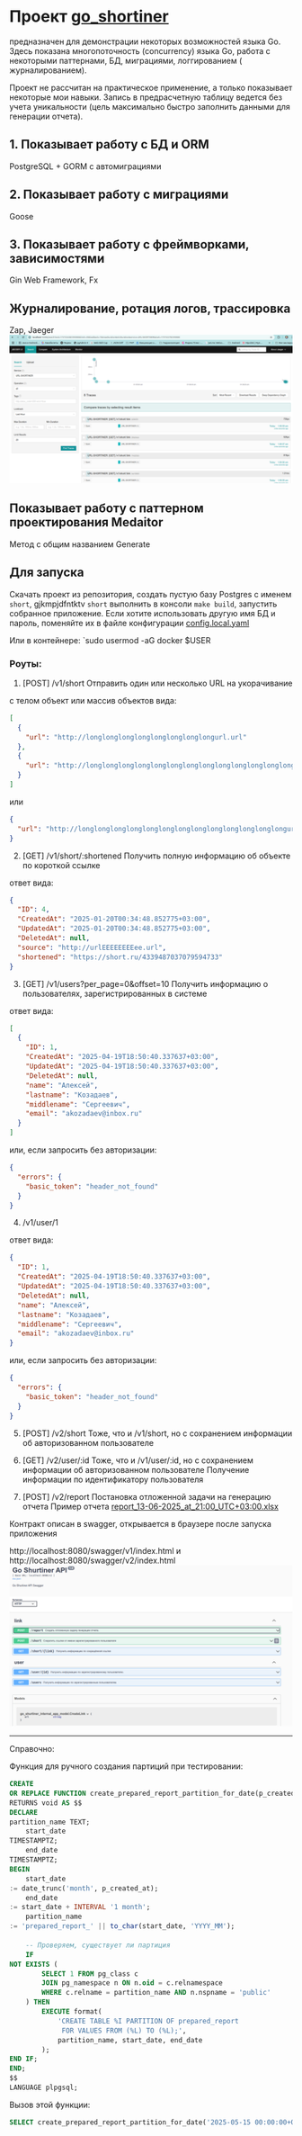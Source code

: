 # Проект [go_shortiner](https://github.com/akozadaev/go_shortiner)

предназначен для демонстрации некоторых возможностей языка Go.
Здесь показана многопоточность (concurrency) языка Go, работа с некоторыми паттернами, БД, миграциями, логгированием (
журналированием).

Проект не рассчитан на практическое применение, а только показывает некоторые мои навыки. Запись в предрасчетную таблицу
ведется без учета уникальности (цель максимально быстро заполнить данными для генерации отчета).


## 1. Показывает работу с БД и ORM

PostgreSQL + GORM с автомиграциями

## 2. Показывает работу с миграциями

Goose

## 3. Показывает работу с фреймворками, зависимостями

Gin Web Framework, Fx

## Журналирование, ротация логов, трассировка

Zap, Jaeger
![img.png](docs/logs.png)


## Показывает работу с паттерном проектирования  Medaitor

Метод с общим названием Generate

## Для запуска

Скачать проект из репозитория, создать пустую базу Postgres с именем ```short```, gjkmpjdfntktv ```short``` выполнить в
консоли ```make build```, запустить собранное приложение.
Если хотите использовать другую имя БД и пароль, поменяйте их в файле
конфигурации [config.local.yaml](config%2Fconfig.local.yaml)

Или в контейнере: `sudo usermod -aG docker $USER
### Роуты:

1. [POST] /v1/short
   Отправить один или несколько URL на укорачивание

с телом объект или массив объектов вида:

```JSON
[
  {
    "url": "http://longlonglonglonglonglonglonglongurl.url"
  },
  {
    "url": "http://longlonglonglonglonglonglonglonglonglonglonglonglongurl.url"
  }
]
```

или

```JSON
{
  "url": "http://longlonglonglonglonglonglonglonglonglonglonglonglongurl.url"
}
```

2. [GET] /v1/short/:shortened
   Получить полную информацию об объекте по короткой ссылке

ответ вида:

```JSON
{
  "ID": 4,
  "CreatedAt": "2025-01-20T00:34:48.852775+03:00",
  "UpdatedAt": "2025-01-20T00:34:48.852775+03:00",
  "DeletedAt": null,
  "source": "http://urlEEEEEEEEee.url",
  "shortened": "https://short.ru/4339487037079594733"
}
```

3. [GET] /v1/users?per_page=0&offset=10
   Получить информацию о пользователях, зарегистрированных в системе

ответ вида:

```JSON
[
  {
    "ID": 1,
    "CreatedAt": "2025-04-19T18:50:40.337637+03:00",
    "UpdatedAt": "2025-04-19T18:50:40.337637+03:00",
    "DeletedAt": null,
    "name": "Алексей",
    "lastname": "Козадаев",
    "middlename": "Сергеевич",
    "email": "akozadaev@inbox.ru"
  }
]
```

или, если запросить без авторизации:

```JSON
{
  "errors": {
    "basic_token": "header_not_found"
  }
}
```

4. /v1/user/1

ответ вида:

```JSON
{
  "ID": 1,
  "CreatedAt": "2025-04-19T18:50:40.337637+03:00",
  "UpdatedAt": "2025-04-19T18:50:40.337637+03:00",
  "DeletedAt": null,
  "name": "Алексей",
  "lastname": "Козадаев",
  "middlename": "Сергеевич",
  "email": "akozadaev@inbox.ru"
}
```

или, если запросить без авторизации:

```JSON
{
  "errors": {
    "basic_token": "header_not_found"
  }
}
```

5. [POST] /v2/short
   Тоже, что и /v1/short, но с сохранением информации об авторизованном пользователе

6. [GET] /v2/user/:id
   Тоже, что и /v1/user/:id, но с сохранением информации об авторизованном пользователе
   Получение информации по идентификатору пользователя
7. [POST] /v2/report
   Постановка отложенной задачи на генерацию отчета
   Пример отчета [report_13-06-2025_at_21:00_UTC+03:00.xlsx](reports%2Freport_13-06-2025_at_21%3A00_UTC%2B03%3A00.xlsx)


Контракт описан в swagger, открывается в браузере после запуска приложения

http://localhost:8080/swagger/v1/index.html и
http://localhost:8080/swagger/v2/index.html
![img.png](docs/img.png)

___
Справочно:

Функция для ручного создания партиций при тестировании:

```SQL
CREATE
OR REPLACE FUNCTION create_prepared_report_partition_for_date(p_created_at TIMESTAMPTZ)
RETURNS void AS $$
DECLARE
partition_name TEXT;
    start_date
TIMESTAMPTZ;
    end_date
TIMESTAMPTZ;
BEGIN
    start_date
:= date_trunc('month', p_created_at);
    end_date
:= start_date + INTERVAL '1 month';
    partition_name
:= 'prepared_report_' || to_char(start_date, 'YYYY_MM');

    -- Проверяем, существует ли партиция
    IF
NOT EXISTS (
        SELECT 1 FROM pg_class c
        JOIN pg_namespace n ON n.oid = c.relnamespace
        WHERE c.relname = partition_name AND n.nspname = 'public'
    ) THEN
        EXECUTE format(
            'CREATE TABLE %I PARTITION OF prepared_report
             FOR VALUES FROM (%L) TO (%L);',
            partition_name, start_date, end_date
        );
END IF;
END;
$$
LANGUAGE plpgsql;
```

Вызов этой функции:

```SQL
SELECT create_prepared_report_partition_for_date('2025-05-15 00:00:00+03');
```